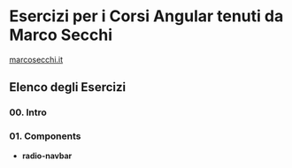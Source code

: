 # Esercizi per i Corsi Angular tenuti da Marco Secchi

[marcosecchi.it](http://marcosecchi.it)

## Elenco degli Esercizi

### 00. Intro

### 01. Components

* __radio-navbar__
